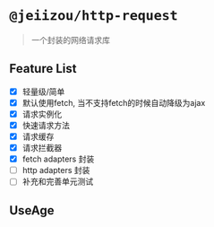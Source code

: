 # `@jeiizou/http-request`

> 一个封装的网络请求库
## Feature List

- [x] 轻量级/简单
- [x] 默认使用fetch, 当不支持fetch的时候自动降级为ajax
- [x] 请求实例化
- [x] 快速请求方法
- [x] 请求缓存
- [x] 请求拦截器
- [x] fetch adapters 封装
- [ ] http adapters 封装
- [ ] 补充和完善单元测试

## UseAge

